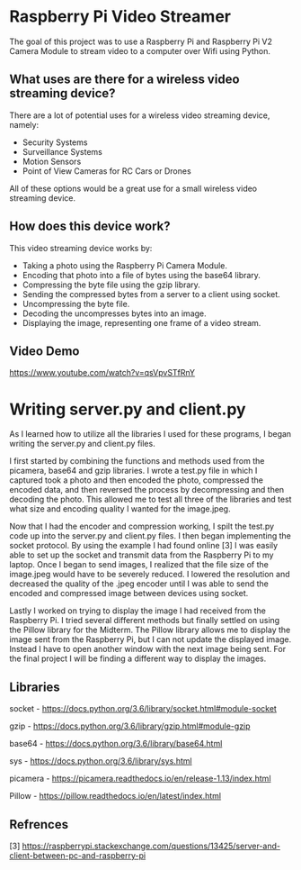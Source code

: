 # Raspberry Pi Video Streamer

The goal of this project was to use a Raspberry Pi and Raspberry Pi V2 Camera Module to stream video to a computer over Wifi using Python.

## What uses are there for a wireless video streaming device?

There are a lot of potential uses for a wireless video streaming device, namely:
* Security Systems
* Surveillance Systems
* Motion Sensors
* Point of View Cameras for RC Cars or Drones

All of these options would be a great use for a small wireless video streaming device.

## How does this device work?

This video streaming device works by:
* Taking a photo using the Raspberry Pi Camera Module.
* Encoding that photo into a file of bytes using the base64 library.
* Compressing the byte file using the gzip library.
* Sending the compressed bytes from a server to a client using socket.
* Uncompressing the byte file.
* Decoding the uncompresses bytes into an image.
* Displaying the image, representing one frame of a video stream.

## Video Demo

https://www.youtube.com/watch?v=qsVpvSTfRnY

# Writing server.py and client.py

As I learned how to utilize all the libraries I used for these programs, I began writing the server.py and client.py files. 

I first started by combining the functions and methods used from the picamera, base64 and gzip libraries. I wrote a test.py file in which I captured took a photo and then encoded the photo, compressed the encoded data, and then reversed the process by decompressing and then decoding the photo. This allowed me to test all three of the libraries and test what size and encoding quality I wanted for the image.jpeg.

Now that I had the encoder and compression working, I spilt the test.py code up into the server.py and client.py files. I then began implementing the socket protocol. By using the example I had found online [3] I was easily able to set up the socket and transmit data from the Raspberry Pi to my laptop. Once I began to send images, I realized that the file size of the image.jpeg would have to be severely reduced. I lowered the resolution and decreased the quality of the .jpeg encoder until I was able to send the encoded and compressed image between devices using socket.

Lastly I worked on trying to display the image I had received from the Raspberry Pi. I tried several different methods but finally settled on using the Pillow library for the Midterm. The Pillow library allows me to display the image sent from the Raspberry Pi, but I can not update the displayed image. Instead I have to open another window with the next image being sent. For the final project I will be finding a different way to display the images.

## Libraries

socket - https://docs.python.org/3.6/library/socket.html#module-socket

gzip - https://docs.python.org/3.6/library/gzip.html#module-gzip

base64 - https://docs.python.org/3.6/library/base64.html

sys - https://docs.python.org/3.6/library/sys.html

picamera - https://picamera.readthedocs.io/en/release-1.13/index.html

Pillow - https://pillow.readthedocs.io/en/latest/index.html

## Refrences

[3] https://raspberrypi.stackexchange.com/questions/13425/server-and-client-between-pc-and-raspberry-pi
